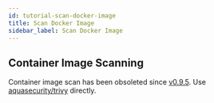 ```yaml
---
id: tutorial-scan-docker-image
title: Scan Docker Image
sidebar_label: Scan Docker Image
---
```


## Container Image Scanning

Container image scan has been obsoleted since [v0.9.5](https://github.com/future-architect/vuls/releases/tag/v0.9.5).
Use [aquasecurity/trivy](https://github.com/aquasecurity/trivy) directly.
